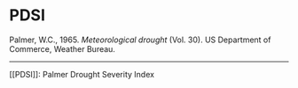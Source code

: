 # PDSI

Palmer, W.C., 1965. _Meteorological drought_ (Vol. 30). US Department of Commerce, Weather Bureau.

---

[[PDSI]]: Palmer Drought Severity Index